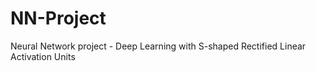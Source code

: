 # NN-Project
Neural Network project - Deep Learning with S-shaped Rectified Linear Activation Units

